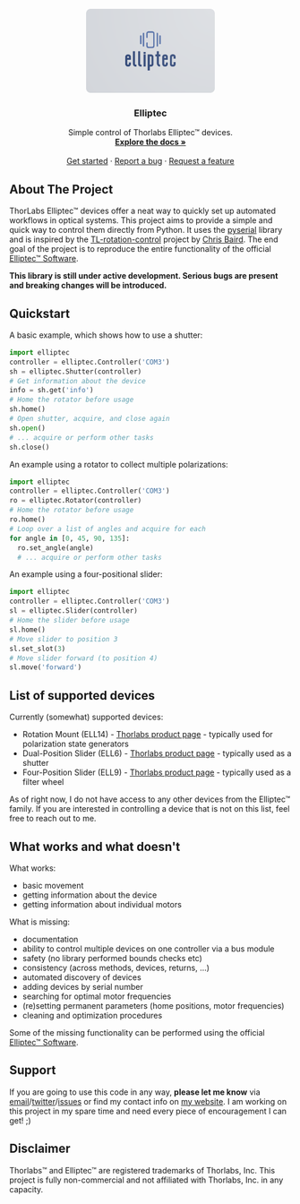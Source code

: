 <!-- PROJECT LOGO -->
<br />
<div align="center">
  <a href="https://github.com/roesel/elliptec">
    <img src="images/logo.png" alt="Logo" width="230" height="150">
  </a>

  <h3 align="center">Elliptec</h3>

  <p align="center">
    Simple control of Thorlabs Elliptec&trade; devices.
    <br />
    <a href="https://elliptec.readthedocs.io/en/latest/"><strong>Explore the docs »</strong></a>
    <br />
    <br />
    <a href="https://github.com/roesel/elliptec">Get started</a>
    ·
    <a href="https://github.com/roesel/elliptec/issues">Report a bug</a>
    ·
    <a href="https://github.com/roesel/elliptec/issues">Request a feature</a>
  </p>
</div>

<!-- ABOUT THE PROJECT -->
## About The Project

ThorLabs Elliptec&trade; devices offer a neat way to quickly set up automated workflows in optical systems. This project aims to provide a simple and quick way to control them directly from Python. It uses the [pyserial](https://github.com/pyserial/pyserial) library and is inspired by the [TL-rotation-control](https://github.com/cdbaird/TL-rotation-control) project by [Chris Baird](https://github.com/cdbaird). The end goal of the project is to reproduce the entire functionality of the official [Elliptec&trade; Software](https://www.thorlabs.com/software_pages/ViewSoftwarePage.cfm?Code=ELL). 

**This library is still under active development. Serious bugs are present and breaking changes will be introduced.** 

## Quickstart
A basic example, which shows how to use a shutter:
```python
import elliptec
controller = elliptec.Controller('COM3')
sh = elliptec.Shutter(controller)
# Get information about the device
info = sh.get('info')
# Home the rotator before usage
sh.home()
# Open shutter, acquire, and close again
sh.open()
# ... acquire or perform other tasks
sh.close()
```

An example using a rotator to collect multiple polarizations:
```python
import elliptec
controller = elliptec.Controller('COM3')
ro = elliptec.Rotator(controller)
# Home the rotator before usage
ro.home()
# Loop over a list of angles and acquire for each
for angle in [0, 45, 90, 135]:
  ro.set_angle(angle)
  # ... acquire or perform other tasks
```

An example using a four-positional slider:
```python
import elliptec
controller = elliptec.Controller('COM3')
sl = elliptec.Slider(controller)
# Home the slider before usage
sl.home()
# Move slider to position 3
sl.set_slot(3)
# Move slider forward (to position 4)
sl.move('forward')
```

## List of supported devices
Currently (somewhat) supported devices:
* Rotation Mount (ELL14) - [Thorlabs product page](https://www.thorlabs.com/newgrouppage9.cfm?objectgroup_id=12829) - typically used for polarization state generators
* Dual-Position Slider (ELL6) - [Thorlabs product page](https://www.thorlabs.com/newgrouppage9.cfm?objectgroup_id=9464) - typically used as a shutter
* Four-Position Slider (ELL9) - [Thorlabs product page](https://www.thorlabs.com/newgrouppage9.cfm?objectgroup_id=9464) - typically used as a filter wheel

As of right now, I do not have access to any other devices from the Elliptec&trade; family. If you are interested in controlling a device that is not on this list, feel free to reach out to me.

## What works and what doesn't
What works:
* basic movement
* getting information about the device 
* getting information about individual motors

What is missing:
* documentation
* ability to control multiple devices on one controller via a bus module
* safety (no library performed bounds checks etc)
* consistency (across methods, devices, returns, ...)
* automated discovery of devices
* adding devices by serial number
* searching for optimal motor frequencies
* (re)setting permanent parameters (home positions, motor frequencies)
* cleaning and optimization procedures

Some of the missing functionality can be performed using the official [Elliptec&trade; Software](https://www.thorlabs.com/software_pages/ViewSoftwarePage.cfm?Code=ELL).

## Support
If you are going to use this code in any way, **please let me know** via [email](mailto:roesel@gmail.com)/[twitter](https://twitter.com/DavidRoesel)/[issues](https://github.com/roesel/elliptec/issues) or find my contact info on [my website](https://david.roesel.cz/en/). I am working on this project in my spare time and need every piece of encouragement I can get! ;)

## Disclaimer
Thorlabs&trade; and Elliptec&trade; are registered trademarks of Thorlabs,&nbsp;Inc. This project is fully non-commercial and not affiliated with Thorlabs,&nbsp;Inc. in any capacity. 
